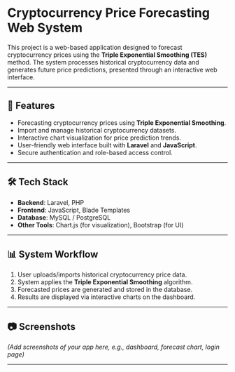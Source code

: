 # Cryptocurrency Price Forecasting Web System

This project is a web-based application designed to forecast cryptocurrency prices using the **Triple Exponential Smoothing (TES)** method. The system processes historical cryptocurrency data and generates future price predictions, presented through an interactive web interface.

---

## 🚀 Features
- Forecasting cryptocurrency prices using **Triple Exponential Smoothing**.
- Import and manage historical cryptocurrency datasets.
- Interactive chart visualization for price prediction trends.
- User-friendly web interface built with **Laravel** and **JavaScript**.
- Secure authentication and role-based access control.

---

## 🛠️ Tech Stack
- **Backend**: Laravel, PHP  
- **Frontend**: JavaScript, Blade Templates  
- **Database**: MySQL / PostgreSQL  
- **Other Tools**: Chart.js (for visualization), Bootstrap (for UI)  

---

## 📊 System Workflow
1. User uploads/imports historical cryptocurrency price data.  
2. System applies the **Triple Exponential Smoothing** algorithm.  
3. Forecasted prices are generated and stored in the database.  
4. Results are displayed via interactive charts on the dashboard.  

---

## 📷 Screenshots
*(Add screenshots of your app here, e.g., dashboard, forecast chart, login page)*  

---

